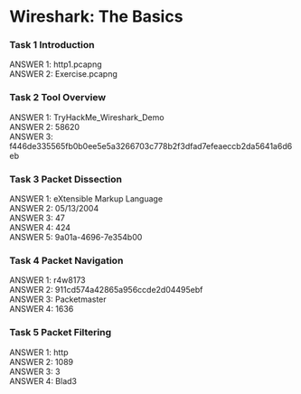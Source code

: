 <h1> Wireshark: The Basics </h1>

<h3> Task 1  Introduction </h3>
  ANSWER 1:	http1.pcapng <br/>
  ANSWER 2: Exercise.pcapng <br/>

<h3> Task 2  Tool Overview </h3>
  ANSWER 1:	TryHackMe_Wireshark_Demo  <br/>
  ANSWER 2: 58620 <br/>
  ANSWER 3: f446de335565fb0b0ee5e5a3266703c778b2f3dfad7efeaeccb2da5641a6d6eb <br/>

<h3> Task 3  Packet Dissection </h3>
  ANSWER 1:	eXtensible Markup Language <br/>
  ANSWER 2: 05/13/2004 <br/>
  ANSWER 3: 47 <br/>
  ANSWER 4: 424 <br/>
  ANSWER 5: 9a01a-4696-7e354b00

<h3> Task 4  Packet Navigation </h3>
  ANSWER 1:	r4w8173 <br/>
  ANSWER 2: 911cd574a42865a956ccde2d04495ebf <br/>
  ANSWER 3: Packetmaster <br/>
  ANSWER 4: 1636 <br/>

<h3> Task 5  Packet Filtering </h3>
  ANSWER 1:	http <br/>
  ANSWER 2: 1089 <br/>
  ANSWER 3: 3 <br/>
  ANSWER 4: Blad3 <br/>

